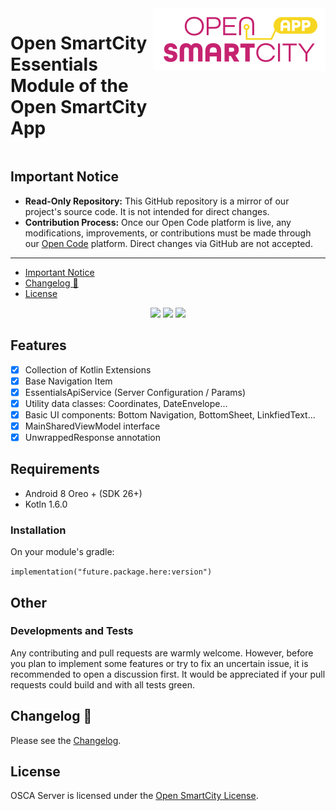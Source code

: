 <div style="display:flex;gap:1%;margin-bottom:20px">
  <h1 style="border:none">Open SmartCity Essentials Module of the Open SmartCity App</h1>
  <img height="100px" alt="logo" src="logo.svg">
</div>

## Important Notice

- **Read-Only Repository:** This GitHub repository is a mirror of our project's source code. It is not intended for direct changes.
- **Contribution Process:** Once our Open Code platform is live, any modifications, improvements, or contributions must be made through our [Open Code](https://gitlab.opencode.de/) platform. Direct changes via GitHub are not accepted.

---

- [Important Notice](#important-notice)
- [Changelog 📝](#changelog-)
- [License](#license)

<p align="center">
<img src="https://img.shields.io/badge/Platform%20Compatibility%20-android-green">
<img src="https://img.shields.io/badge/Kotlin%20Compatibility%20-1.6.0-blue">
<a href="#"><img src="https://img.shields.io/badge/Dokka-active"></a>
</p>


## Features
- [x] Collection of Kotlin Extensions
- [x] Base Navigation Item
- [x] EssentialsApiService (Server Configuration / Params)
- [x] Utility data classes: Coordinates, DateEnvelope...
- [x] Basic UI components: Bottom Navigation, BottomSheet, LinkfiedText...
- [x] MainSharedViewModel interface
- [x] UnwrappedResponse annotation

## Requirements

- Android 8 Oreo + (SDK 26+)
- Kotln 1.6.0

### Installation

On your module's gradle:

`implementation("future.package.here:version")`

## Other
### Developments and Tests

Any contributing and pull requests are warmly welcome. However, before you plan to implement some features or try to fix an uncertain issue, it is recommended to open a discussion first. It would be appreciated if your pull requests could build and with all tests green.

## Changelog 📝

Please see the [Changelog](CHANGELOG.md).

## License

OSCA Server is licensed under the [Open SmartCity License](LICENSE.md).
